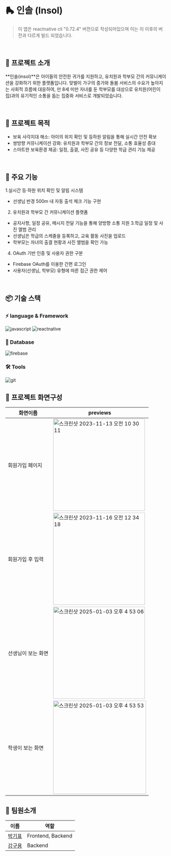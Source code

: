 # 🛼 인솔 (Insol)
> 이 앱은 reactnative cli    "0.72.4" 버전으로 작성되어있으며 이는 이 이후의 버전과 다르게 빌드 되었습니다.
</br>

## 📌 프로젝트 소개
**인솔(insol)**은 아이들의 안전한 귀가를 지원하고, 유치원과 학부모 간의 커뮤니케이션을 강화하기 위한 플랫폼입니다.
맞벌이 가구의 증가와 돌봄 서비스의 수요가 높아지는 사회적 흐름에 대응하여, 만 8세 미만 자녀를 둔 학부모를 대상으로 유치원(어린이집)과의 유기적인 소통을 돕는 집중화 서비스로 개발되었습니다.

</br>

## 🚀 프로젝트 목적
- 보육 사각지대 해소: 아이의 위치 확인 및 등하원 알림을 통해 실시간 안전 확보
- 쌍방향 커뮤니케이션 강화: 유치원과 학부모 간의 정보 전달, 소통 효율성 증대
- 스마트한 보육환경 제공: 일정, 출결, 사진 공유 등 다양한 학급 관리 기능 제공

</br>

## 📌 주요 기능

1.실시간 등·하원 위치 확인 및 알림 시스템
 - 선생님 반경 500m 내 자동 출석 체크 기능 구현
2. 유치원과 학부모 간 커뮤니케이션 플랫폼
 - 공지사항, 일정 공유, 메시지 전달 기능을 통해 양방향 소통 지원
3.학급 일정 및 사진 앨범 관리
 - 선생님은 학급의 스케줄을 등록하고, 교육 활동 사진을 업로드
 - 학부모는 자녀의 출결 현황과 사진 앨범을 확인 가능
4. OAuth 기반 인증 및 사용자 권한 구분
 - Firebase OAuth를 이용한 간편 로그인
 - 사용자(선생님, 학부모) 유형에 따른 접근 권한 제어

</br>

## 📦  기술 스택
### ⚡️ language & Framework
![javascript](https://img.shields.io/badge/javascript-F7DF1E?style=for-the-badge&logo=javascript&logoColor=000000)
![reactnative](https://img.shields.io/badge/reactnative-20232A?style=for-the-badge&logo=react&logoColor=61DAFB)

### 💾 Database
![firebase](https://img.shields.io/badge/firebase-4285F4?style=for-the-badge&logo=firebase&logoColor=white)

### 🛠️ Tools
![git](https://img.shields.io/badge/git-F05032?style=for-the-badge&logo=git&logoColor=white)

## 📱 프로젝트 화면구성
| 화면이름          | previews  |
|------------------|---------------------|
| 회원가입 페이지   | <img width="287" alt="스크린샷 2023-11-13 오전 10 30 11" src="https://github.com/user-attachments/assets/5ee8d17f-8d7d-4a2c-84f9-c099a1bee4eb" />   |
| 회원가입 후 입력 | <img width="287" alt="스크린샷 2023-11-16 오전 12 34 18" src="https://github.com/user-attachments/assets/0fe53160-f9e5-4be9-8386-1c95e6e9f7ac" /> |
| 선생님이 보는 화면       | <img width="287" alt="스크린샷 2025-01-03 오후 4 53 06" src="https://github.com/user-attachments/assets/c10e7923-b4bf-4e83-98bb-f8225e664c8a"/>  |
|학생이 보는 화면  |<img width="291" alt="스크린샷 2025-01-03 오후 4 53 53" src="https://github.com/user-attachments/assets/167826f7-49f7-4e9f-9c80-07af0573c56f" /> | 

## 👋️ 팀원소개 
| 이름  | 역할  |
| --- | --- |
| [박기표](https://github.com/ppward) | Frontend, Backend |
| [강구용](https://github.com/kangguyong) | Backend  |


<!--# Insol
## _아이들의 안전한 귀가를 위한 위치공유 어플리케이션 "인솔"_
> 이 앱은 reactnative cli    "0.72.4" 버전으로 작성되어있으며 이는 이 이후의 버전과 다르게 빌드 되었습니다.  
<img width="300" alt="스크린샷 2023-09-22 오후 11 32 48" src="https://github.com/user-attachments/assets/cb4ffb6f-e539-4a22-a98f-336b22ee7c6c" />  

<br>
# Start
1. git clone https://github.com/ppward/insol.git

    npm install 
    
2. 각 환경에 맞는 개발툴을 사용해 빌드 
    google map의 경우 api를 따로 발급 받아서 추가.
    안드로이드 스튜디오와 xcode의 환경에서 추가 
    ios - AppDelegate.mm 파일에 추가
-->
    



